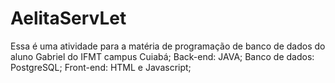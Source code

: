 # AelitaServLet
Essa é uma atividade para a matéria de programação de banco de dados do aluno Gabriel do IFMT campus Cuiabá;
Back-end: JAVA;
Banco de dados: PostgreSQL;
Front-end: HTML e Javascript;
